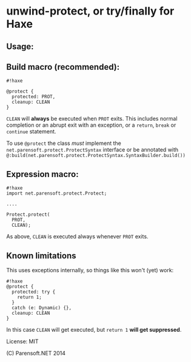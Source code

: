 # unwind-protect, or try/finally for Haxe

## Usage:

## Build macro (recommended):

```
#!haxe

@protect {
  protected: PROT,
  cleanup: CLEAN
}

```

```CLEAN``` will **always** be executed when ```PROT``` exits. This includes normal completion or an abrupt exit with an exception, or a ```return```, ```break``` or ```continue``` statement.

To use ```@protect``` the class _must_ implement the ```net.parensoft.protect.ProtectSyntax``` interface or be annotated with ```@:build(net.parensoft.protect.ProtectSyntax.SyntaxBuilder.build())```

## Expression macro:

```
#!haxe
import net.parensoft.protect.Protect;

....

Protect.protect(
  PROT,
  CLEAN);
```

As above, ```CLEAN``` is executed always whenever ```PROT``` exits.

## Known limitations

This uses exceptions internally, so things like this won't (yet) work:

```
#!haxe
@protect {
  protected: try {
    return 1;
  }
  catch (e: Dynamic) {},
  cleanup: CLEAN
}
```

In this case ```CLEAN``` will get executed, but ```return 1``` **will get suppressed**.



License: MIT

(C) Parensoft.NET 2014